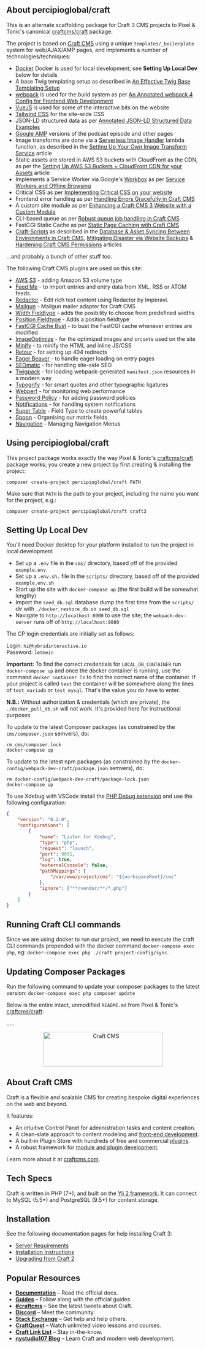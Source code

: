 ## About percipioglobal/craft

This is an alternate scaffolding package for Craft 3 CMS projects to Pixel & Tonic's canonical [craftcms/craft](https://github.com/craftcms/craft) package.
 
The project is based on [Craft CMS](https://craftcms.com) using a unique `templates/_boilerplate` system for web/AJAX/AMP pages, and implements a number of technologies/techniques:
 
* [Docker](https://www.docker.com/) Docker is used for local development; see **Setting Up Local Dev** below for details
* A base Twig templating setup as described in [An Effective Twig Base Templating Setup](https://nystudio107.com/blog/an-effective-twig-base-templating-setup)
* [webpack](https://webpack.js.org/) is used for the build system as per [An Annotated webpack 4 Config for Frontend Web Development](https://nystudio107.com/blog/an-annotated-webpack-4-config-for-frontend-web-development)
* [VueJS](https://vuejs.org/) is used for some of the interactive bits on the website
* [Tailwind CSS](https://tailwindcss.com/) for the site-wide CSS
* JSON-LD structured data as per [Annotated JSON-LD Structured Data Examples](https://nystudio107.com/blog/annotated-json-ld-structured-data-examples)
* [Google AMP](https://developers.google.com/amp/) versions of the podcast episode and other pages
* Image transforms are done via a [Serverless Image Handler](https://aws.amazon.com/solutions/serverless-image-handler/) lambda function, as described in the [Setting Up Your Own Image Transform Service](https://nystudio107.com/blog/setting-up-your-own-image-transform-service) article
* Static assets are stored in AWS S3 buckets with CloudFront as the CDN, as per the [Setting Up AWS S3 Buckets + CloudFront CDN for your Assets](https://nystudio107.com/blog/using-aws-s3-buckets-cloudfront-distribution-with-craft-cms) article
* Implements a Service Worker via Google's [Workbox](https://developers.google.com/web/tools/workbox/) as per [Service Workers and Offline Browsing](https://nystudio107.com/blog/service-workers-and-offline-browsing)
* Critical CSS as per [Implementing Critical CSS on your website](https://nystudio107.com/blog/implementing-critical-css)
* Frontend error handling as per [Handling Errors Gracefully in Craft CMS](https://nystudio107.com/blog/handling-errors-gracefully-in-craft-cms)
* A custom site module as per [Enhancing a Craft CMS 3 Website with a Custom Module](https://nystudio107.com/blog/enhancing-a-craft-cms-3-website-with-a-custom-module)
* CLI-based queue as per [Robust queue job handling in Craft CMS](https://nystudio107.com/blog/robust-queue-job-handling-in-craft-cms)
* FastCGI Static Cache as per [Static Page Caching with Craft CMS](https://nystudio107.com/blog/static-caching-with-craft-cms)
* [Craft-Scripts](https://github.com/nystudio107/craft-scripts) as described in the [Database & Asset Syncing Between Environments in Craft CMS](https://nystudio107.com/blog/database-asset-syncing-between-environments-in-craft-cms), [Mitigating Disaster via Website Backups](https://nystudio107.com/blog/mitigating-disaster-via-website-backups) & [Hardening Craft CMS Permissions](https://nystudio107.com/blog/hardening-craft-cms-permissions) articles

...and probably a bunch of other stuff too.

The following Craft CMS plugins are used on this site:
* [AWS S3](https://github.com/craftcms/aws-s3) - adding Amazon S3 volume type 
* [Feed Me](https://github.com/craftcms/feed-me) - to import entries and entry data from XML, RSS or ATOM feeds.
* [Redactor](https://github.com/craftcms/redactor) - Edit rich text content using Redactor by Imperavi.
* [Mailgun](https://github.com/craftcms/mailgun) - Mailgun mailer adapter for Craft CMS
* [Width Fieldtype](https://github.com/hybridinteractive/craft-width-fieldtype) - adds the posibility to choose from predefined widths
* [Position Fieldtype](https://github.com/hybridinteractive/craft-position-fieldtype) - Adds a position fieldtype
* [FastCGI Cache Bust](https://github.com/nystudio107/craft-fastcgicachebust) - to bust the FastCGI cache whenever entries are modified
* [ImageOptimize](https://github.com/nystudio107/craft-imageoptimize) - for the optimized images and `srcset`s used on the site
* [Minify](https://github.com/nystudio107/craft-minify) - to minify the HTML and inline JS/CSS
* [Retour](https://github.com/nystudio107/craft-retour) - for setting up 404 redirects
* [Eager Beaver](https://github.com/nystudio107/craft-eager-beaver) - to handle eager loading on entry pages
* [SEOmatic](https://github.com/nystudio107/craft-seomatic) - for handling site-side SEO
* [Twigpack](https://github.com/nystudio107/craft-twigpack) - for loading webpack-generated `manifest.json` resources in a modern way
* [Typogrify](https://github.com/nystudio107/craft-typogrify) - for smart quotes and other typographic ligatures
* [Webperf](https://github.com/nystudio107/craft-webperf) - for monitoring web performance
* [Password Policy](https://github.com/percipioglobal/craft-password-policy) - for adding password policies
* [Notifications](https://github.com/percipioglobal/craft-notifictions) - for handling system notifications
* [Super Table](https://github.com/verbb/super-table) - Field Type to create powerful tables
* [Spoon](https://github.com/angell-co/Spoon) - Organising our matrix fields
* [Navigation](https://github.com/verbb/navigation) - Managing Navigation Menus

## Using percipioglobal/craft

This project package works exactly the way Pixel & Tonic's [craftcms/craft](https://github.com/craftcms/craft) package works; you create a new project by first creating & installing the project:

    composer create-project percipioglobal/craft PATH

Make sure that `PATH` is the path to your project, including the name you want for the project, e.g.:

    composer create-project percipioglobal/craft craft3

## Setting Up Local Dev

You'll need Docker desktop for your platform installed to run the project in local development

* Set up a `.env` file in the `cms/` directory, based off of the provided `example.env`
* Set up a `.env.sh.` file in the `scripts/` directory, based off of the provided `example.env.sh`
* Start up the site with `docker-compose up` (the first build will be somewhat lengthy)
* Import the `seed_db.sql` database dump the first time from the `scripts/` dir with `./docker_restore_db.sh seed_db.sql`
* Navigate to `http://localhost:8000` to use the site; the `webpack-dev-server` runs off of `http://localhost:8080`

The CP login credentials are initially set as follows:

Login: `hi@hybridinteractive.io` \
Password: `letmein`

**Important:** To find the correct credentials for `LOCAL_DB_CONTAINER` run `docker-compose up` and once the docker container is running, use the command `docker container ls` to find the correct name of the container.
If your project is called `test` the container will be somewhere along the lines of `test_mariadb` or `test_mysql`. That's the value you do have to enter.

**N.B.:** Without authorization & credentials (which are private), the `./docker_pull_db.sh` will not work. It's provided here for instructional purposes

To update to the latest Composer packages (as constrained by the `cms/composer.json` semvers), do:
```
rm cms/composer.lock
docker-compose up
```

To update to the latest npm packages (as constrained by the `docker-config/webpack-dev-craft/package.json` semvers), do:
```
rm docker-config/webpack-dev-craft/package-lock.json
docker-compose up
```

To use Xdebug with VSCode install the [PHP Debug extension](https://marketplace.visualstudio.com/items?itemName=felixfbecker.php-debug ) and use the following configuration:
```json
{
    "version": "0.2.0",
    "configurations": [
        {
            "name": "Listen for Xdebug",
            "type": "php",
            "request": "launch",
            "port": 9001,
            "log": true,
            "externalConsole": false,
            "pathMappings": {
                "/var/www/project/cms": "${workspaceRoot}/cms"
            },
            "ignore": ["**/vendor/**/*.php"]
        }
    ]
}
```

## Running Craft CLI commands

Since we are using docker to run our project, we need to execute the craft CLI commands prepended with the docker command `docker-compose exec php`, eg: `docker-compose exec php ./craft project-config/sync`.

## Updating Composer Packages

Run the following command to update your composer packages to the latest version: `docker-compose exec php composer update`

Below is the entire intact, unmodified `README.md` from Pixel & Tonic's [craftcms/craft](https://github.com/craftcms/craft):

.....

<p align="center"><a href="https://craftcms.com/" target="_blank"><img width="312" height="90" src="https://craftcms.com/craftcms.svg" alt="Craft CMS"></a></p>

## About Craft CMS 

Craft is a flexible and scalable CMS for creating bespoke digital experiences on the web and beyond.

It features:

- An intuitive Control Panel for administration tasks and content creation.
- A clean-slate approach to content modeling and [front-end development](https://docs.craftcms.com/v3/dev/).
- A built-in Plugin Store with hundreds of free and commercial [plugins](https://plugins.craftcms.com/).
- A robust framework for [module and plugin development](https://docs.craftcms.com/v3/extend/).

Learn more about it at [craftcms.com](https://craftcms.com).

## Tech Specs

Craft is written in PHP (7+), and built on the [Yii 2 framework](https://www.yiiframework.com/). It can connect to MySQL (5.5+) and PostgreSQL (9.5+) for content storage.

## Installation

See the following documentation pages for help installing Craft 3:

- [Server Requirements](https://docs.craftcms.com/v3/requirements.html)
- [Installation Instructions](https://docs.craftcms.com/v3/installation.html)
- [Upgrading from Craft 2](https://docs.craftcms.com/v3/upgrade.html)

## Popular Resources

- **[Documentation](http://docs.craftcms.com/v3/)** – Read the official docs.
- **[Guides](https://craftcms.com/guides)** – Follow along with the official guides.
- **[#craftcms](https://twitter.com/hashtag/craftcms)** – See the latest tweets about Craft.
- **[Discord](https://craftcms.com/discord)** – Meet the community.
- **[Stack Exchange](http://craftcms.stackexchange.com/)** – Get help and help others.
- **[CraftQuest](https://craftquest.io/)** – Watch unlimited video lessons and courses.
- **[Craft Link List](http://craftlinklist.com/)** – Stay in-the-know.
- **[nystudio107 Blog](https://nystudio107.com/blog)** – Learn Craft and modern web development.